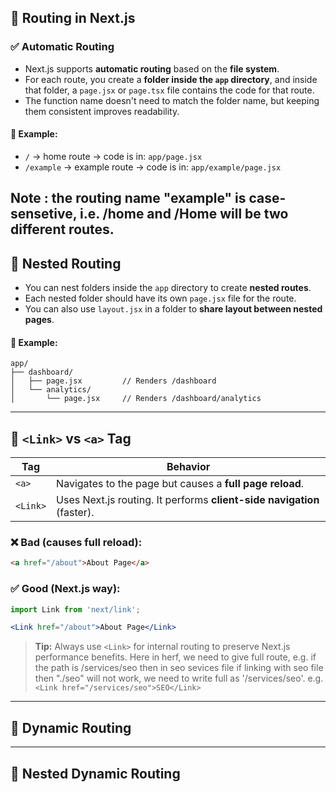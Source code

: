 ## 🚀 Routing in Next.js

### ✅ Automatic Routing

* Next.js supports **automatic routing** based on the **file system**.
* For each route, you create a **folder inside the `app` directory**, and inside that folder, a `page.jsx` or `page.tsx` file contains the code for that route.
* The function name doesn't need to match the folder name, but keeping them consistent improves readability.

#### 📁 Example:

* `/` → home route → code is in: `app/page.jsx`
* `/example` → example route → code is in: `app/example/page.jsx`
  
**Note :** the routing name "example" is case-sensetive, i.e. /home and /Home will be two different routes.
---

## 📂 Nested Routing

* You can nest folders inside the `app` directory to create **nested routes**.
* Each nested folder should have its own `page.jsx` file for the route.
* You can also use `layout.jsx` in a folder to **share layout between nested pages**.

#### 📁 Example:

```
app/
├── dashboard/
│   ├── page.jsx         // Renders /dashboard
│   └── analytics/
│       └── page.jsx     // Renders /dashboard/analytics
```

---

## 🔗 `<Link>` vs `<a>` Tag

| Tag      | Behavior                                                               |
| -------- | ---------------------------------------------------------------------- |
| `<a>`    | Navigates to the page but causes a **full page reload**.               |
| `<Link>` | Uses Next.js routing. It performs **client-side navigation** (faster). |

### ❌ Bad (causes full reload):

```html
<a href="/about">About Page</a>
```

### ✅ Good (Next.js way):

```jsx
import Link from 'next/link';

<Link href="/about">About Page</Link> 
```

> **Tip:** Always use `<Link>` for internal routing to preserve Next.js performance benefits.
> Here in herf, we need to give full route, e.g. if the path is /services/seo then in seo sevices file if linking with seo file then "./seo" will not work, we need to write full as '/services/seo'.
e.g. ``` <Link href="/services/seo">SEO</Link>```
---
## 📂 Dynamic Routing

---
## 📂 Nested Dynamic Routing